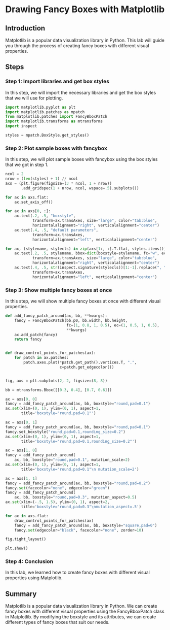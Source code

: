 # Drawing Fancy Boxes with Matplotlib

## Introduction

Matplotlib is a popular data visualization library in Python. This lab will guide you through the process of creating fancy boxes with different visual properties.

## Steps

### Step 1: Import libraries and get box styles

In this step, we will import the necessary libraries and get the box styles that we will use for plotting.

```python
import matplotlib.pyplot as plt
import matplotlib.patches as mpatch
from matplotlib.patches import FancyBboxPatch
import matplotlib.transforms as mtransforms
import inspect

styles = mpatch.BoxStyle.get_styles()
```

### Step 2: Plot sample boxes with fancybox

In this step, we will plot sample boxes with fancybox using the box styles that we got in step 1.

```python
ncol = 2
nrow = (len(styles) + 1) // ncol
axs = (plt.figure(figsize=(3 * ncol, 1 + nrow))
       .add_gridspec(1 + nrow, ncol, wspace=.5).subplots())

for ax in axs.flat:
    ax.set_axis_off()

for ax in axs[0, :]:
    ax.text(.2, .5, "boxstyle",
            transform=ax.transAxes, size="large", color="tab:blue",
            horizontalalignment="right", verticalalignment="center")
    ax.text(.4, .5, "default parameters",
            transform=ax.transAxes,
            horizontalalignment="left", verticalalignment="center")

for ax, (stylename, stylecls) in zip(axs[1:, :].T.flat, styles.items()):
    ax.text(.2, .5, stylename, bbox=dict(boxstyle=stylename, fc="w", ec="k"),
            transform=ax.transAxes, size="large", color="tab:blue",
            horizontalalignment="right", verticalalignment="center")
    ax.text(.4, .5, str(inspect.signature(stylecls))[1:-1].replace(", ", "\n"),
            transform=ax.transAxes,
            horizontalalignment="left", verticalalignment="center")
```

### Step 3: Show multiple fancy boxes at once

In this step, we will show multiple fancy boxes at once with different visual properties.

```python
def add_fancy_patch_around(ax, bb, **kwargs):
    fancy = FancyBboxPatch(bb.p0, bb.width, bb.height,
                           fc=(1, 0.8, 1, 0.5), ec=(1, 0.5, 1, 0.5),
                           **kwargs)
    ax.add_patch(fancy)
    return fancy


def draw_control_points_for_patches(ax):
    for patch in ax.patches:
        patch.axes.plot(*patch.get_path().vertices.T, ".",
                        c=patch.get_edgecolor())


fig, axs = plt.subplots(2, 2, figsize=(8, 8))

bb = mtransforms.Bbox([[0.3, 0.4], [0.7, 0.6]])

ax = axs[0, 0]
fancy = add_fancy_patch_around(ax, bb, boxstyle="round,pad=0.1")
ax.set(xlim=(0, 1), ylim=(0, 1), aspect=1,
       title='boxstyle="round,pad=0.1"')

ax = axs[0, 1]
fancy = add_fancy_patch_around(ax, bb, boxstyle="round,pad=0.1")
fancy.set_boxstyle("round,pad=0.1,rounding_size=0.2")
ax.set(xlim=(0, 1), ylim=(0, 1), aspect=1,
       title='boxstyle="round,pad=0.1,rounding_size=0.2"')

ax = axs[1, 0]
fancy = add_fancy_patch_around(
    ax, bb, boxstyle="round,pad=0.1", mutation_scale=2)
ax.set(xlim=(0, 1), ylim=(0, 1), aspect=1,
       title='boxstyle="round,pad=0.1"\n mutation_scale=2')

ax = axs[1, 1]
fancy = add_fancy_patch_around(ax, bb, boxstyle="round,pad=0.2")
fancy.set(facecolor="none", edgecolor="green")
fancy = add_fancy_patch_around(
    ax, bb, boxstyle="round,pad=0.3", mutation_aspect=0.5)
ax.set(xlim=(-.5, 1.5), ylim=(0, 1), aspect=2,
       title='boxstyle="round,pad=0.3"\nmutation_aspect=.5')

for ax in axs.flat:
    draw_control_points_for_patches(ax)
    fancy = add_fancy_patch_around(ax, bb, boxstyle="square,pad=0")
    fancy.set(edgecolor="black", facecolor="none", zorder=10)

fig.tight_layout()

plt.show()
```

### Step 4: Conclusion

In this lab, we learned how to create fancy boxes with different visual properties using Matplotlib.

## Summary

Matplotlib is a popular data visualization library in Python. We can create fancy boxes with different visual properties using the FancyBboxPatch class in Matplotlib. By modifying the boxstyle and its attributes, we can create different types of fancy boxes that suit our needs.
